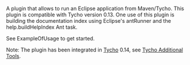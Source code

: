 A plugin that allows to run an Eclipse application from Maven/Tycho. This plugin is compatible with Tycho version 0.13. One use of this plugin is building the documentation index using Eclipse's antRunner and the help.buildHelpIndex Ant task.

See ExampleOfUsage to get started.

Note: The plugin has been integrated in [Tycho](http://www.eclipse.org/tycho/) 0.14, see [Tycho Additional Tools](http://wiki.eclipse.org/Tycho/Additional_Tools#tycho-eclipserun-plugin).